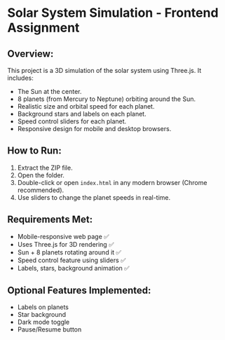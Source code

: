 
# Solar System Simulation - Frontend Assignment

## Overview:
This project is a 3D simulation of the solar system using Three.js. It includes:
- The Sun at the center.
- 8 planets (from Mercury to Neptune) orbiting around the Sun.
- Realistic size and orbital speed for each planet.
- Background stars and labels on each planet.
- Speed control sliders for each planet.
- Responsive design for mobile and desktop browsers.

## How to Run:
1. Extract the ZIP file.
2. Open the folder.
3. Double-click or open `index.html` in any modern browser (Chrome recommended).
4. Use sliders to change the planet speeds in real-time.

## Requirements Met:
- Mobile-responsive web page ✅
- Uses Three.js for 3D rendering ✅
- Sun + 8 planets rotating around it ✅
- Speed control feature using sliders ✅
- Labels, stars, background animation ✅

## Optional Features Implemented:
- Labels on planets
- Star background
- Dark mode toggle
- Pause/Resume button
